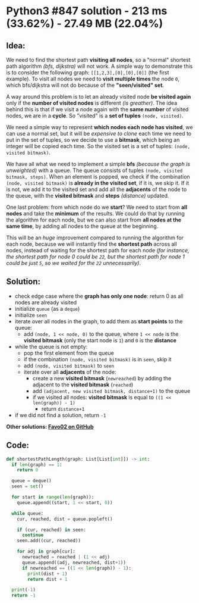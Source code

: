 # Python3 #847 solution - 213 ms (33.62%) - 27.49 MB (22.04%)

## Idea:

We need to find the shortest path **visiting all nodes**, so a "normal" shortest path algorithm _(bfs, dijkstra)_ will not work. A simple way to demonstrate this is to consider the following graph: `[[1,2,3],[0],[0],[0]]` (the first example). To visit all nodes we need to **visit multiple times** the node `0`, which bfs/dijkstra will not do because of the **"seen/visited" set**.

A way around this problem is to let an already visited node **be visited again** only if the **number of visited nodes** is different _(is greather)_. The idea behind this is that if we visit a node again with the **same number** of visited nodes, we are in a **cycle**. So "visited" is a **set of tuples** `(node, visited)`.

We need a simple way to represent **which nodes each node has visited**, we can use a normal set, but it will be _expensive to clone_ each time we need to put in the set of tuples, so we decide to use a **bitmask**, which being an integer will be copied each time. So the visited set is a set of tuples: `(node, visited bitmask)`.

We have all what we need to implement a simple **bfs** _(because the graph is unweighted)_ with a queue. The queue consists of tuples `(node, visited bitmask, steps)`. When an element is popped, we check if the combination `(node, visited bitmask)` is **already in the visited set**, if it is, we skip it. If it is not, we add it to the visited set and add all the **adjacents** of the node to the queue, with the **visited bitmask** and **steps** _(distance)_ updated.

One last problem: from which node do we **start**? We need to start from **all nodes** and take the **minimum** of the results. We could do that by running the algorithm for each node, but we can also start from **all nodes at the same time**, by adding all nodes to the queue at the beginning.

This will be an _huge_ improvement compared to running the algorithm for each node, because we will instantly find the **shortest path** across all nodes, instead of waiting for the shortest path for each node _(for instance, the shortest path for node 0 could be `22`, but the shortest path for node 1 could be just `5`, so we waited for the `22` unnecessarily)_.

## Solution:

- check edge case where the **graph has only one node**: return 0 as all nodes are already visited
- initialize `queue` (as a `deque`)
- initialize `seen`
- iterate over all nodes in the graph, to add them as **start points** to the queue:
  - add `(node, 1 << node, 0)` to the queue, where `1 << node` is the **visited bitmask** (only the start node is `1`) and `0` is the **distance**
- while the queue is not empty:
  - pop the first element from the queue
  - if the combination `(node, visited bitmask)` is in `seen`, skip it
  - add `(node, visited bitmask)` to `seen`
  - iterate over all **adjacents** of the node:
    - create a new **visited bitmask** (`newreached`) by adding the adjacent to the **visited bitmask** (`reached`)
    - add `(adjacent, new visited bitmask, distance+1)` to the queue
    - if we visited all nodes: **visited bitmask** is equal to `((1 << len(graph)) - 1)`
      - return `distance+1`
- if we did not find a solution, return `-1`

**Other solutions: [Favo02 on GitHub](https://github.com/Favo02/leetcode)**

## Code:
```python
def shortestPathLength(graph: List[List[int]]) -> int:
  if len(graph) == 1:
    return 0

  queue = deque()
  seen = set()

  for start in range(len(graph)):
    queue.append((start, 1 << start, 0))

  while queue:
    cur, reached, dist = queue.popleft()

    if (cur, reached) in seen:
      continue
    seen.add((cur, reached))

    for adj in graph[cur]:
      newreached = reached | (1 << adj)
      queue.append((adj, newreached, dist+1))
      if newreached == ((1 << len(graph)) - 1):
        print(dist + 1)
        return dist + 1

  print(-1)
  return -1
```
